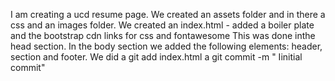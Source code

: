 I am creating a ucd resume page.
We created an assets folder and in there a css and an images folder.
We created an index.html - added a boiler plate and the bootstrap cdn links for css and fontawesome
This was done inthe head section.
In the body section we added the following elements: header, section and footer.
We did a git add index.html
a git commit -m " Iinitial commit"
 